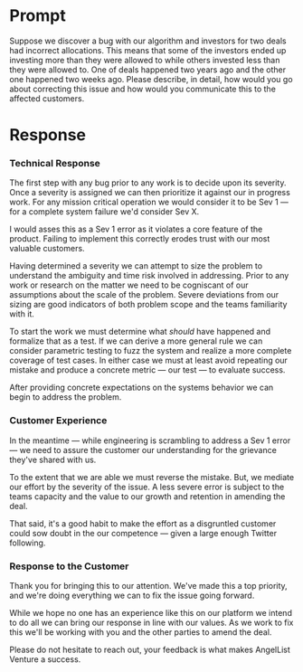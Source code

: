 # Prompt

Suppose we discover a bug with our algorithm and investors for two deals had incorrect
allocations. This means that some of the investors ended up investing more than they were allowed to
while others invested less than they were allowed to. One of deals happened two years ago and the
other one happened two weeks ago. Please describe, in detail, how would you go about correcting this
issue and how would you communicate this to the affected customers.



# Response


### Technical Response

The first step with any bug prior to any work is to decide upon its severity. Once a severity is assigned we can then prioritize it against our in progress work. For any mission critical operation we would consider it to be Sev 1 — for a complete system failure we'd consider Sev X.

I would asses this as a Sev 1 error as it violates a core feature of the product. Failing to implement this correctly erodes trust with our most valuable customers.

Having determined a severity we can attempt to size the problem to understand the ambiguity and time risk involved in addressing. Prior to any work or research on the matter we need to be cogniscant of our assumptions about the scale of the problem. Severe deviations from our sizing are good indicators of both problem scope and the teams familiarity with it.

To start the work we must determine what _should_ have happened and formalize that as a test. If we can derive a more general rule we can consider parametric testing to fuzz the system and realize a more complete coverage of test cases. In either case we must at least avoid repeating our mistake and produce a concrete metric — our test — to evaluate success.

After providing concrete expectations on the systems behavior we can begin to address the problem.


### Customer Experience

In the meantime — while engineering is scrambling to address a Sev 1 error — we need to assure the customer our understanding for the grievance they've shared with us.

To the extent that we are able we must reverse the mistake. But, we mediate our effort by the severity of the issue. A less severe error is subject to the teams capacity and the value to our growth and retention in amending the deal.

That said, it's a good habit to make the effort as a disgruntled customer could sow doubt in the our competence — given a large enough Twitter following.


### Response to the Customer

Thank you for bringing this to our attention. We've made this a top priority, and we're doing everything we can to fix the issue going forward.

While we hope no one has an experience like this on our platform we intend to do all we can bring our response in line with our values. As we work to fix this we'll be working with you and the other parties to amend the deal.

Please do not hesitate to reach out, your feedback is what makes AngelList Venture a success.
